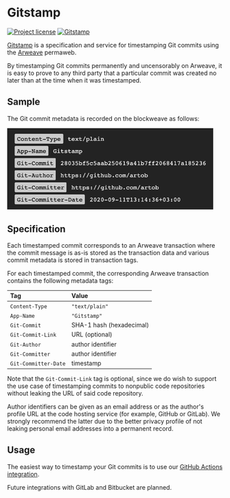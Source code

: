 # Gitstamp

[![Project license](https://img.shields.io/badge/license-Public%20Domain-blue.svg)](https://unlicense.org)
[![Gitstamp](https://github.com/artob/gitstamp.dev/workflows/Gitstamp/badge.svg)](https://github.com/artob/gitstamp.dev/actions?query=workflow%3AGitstamp)

[Gitstamp] is a specification and service for timestamping Git commits using
the [Arweave] permaweb.

By timestamping Git commits permanently and uncensorably on Arweave, it is
easy to prove to any third party that a particular commit was created no
later than at the time when it was timestamped.

## Sample

The Git commit metadata is recorded on the blockweave as follows:

<img alt="Screenshot of Gitstamp metadata" src="https://raw.githubusercontent.com/artob/gitstamp-action/master/sample.png" width="480"/>

## Specification

Each timestamped commit corresponds to an Arweave transaction where the
commit message is as-is stored as the transaction data and various commit
metadata is stored in transaction tags.

For each timestamped commit, the corresponding Arweave transaction contains
the following metadata tags:

Tag                  | Value                    |
:------------------- | :----------------------- |
`Content-Type`       | `"text/plain"`           |
`App-Name`           | `"Gitstamp"`             |
`Git-Commit`         | SHA-1 hash (hexadecimal) |
`Git-Commit-Link`    | URL (optional)           |
`Git-Author`         | author identifier        |
`Git-Committer`      | author identifier        |
`Git-Committer-Date` | timestamp                |

Note that the `Git-Commit-Link` tag is optional, since we do wish to support
the use case of timestamping commits to nonpublic code repositories without
leaking the URL of said code repository.

Author identifiers can be given as an email address or as the author's
profile URL at the code hosting service (for example, GitHub or GitLab).
We strongly recommend the latter due to the better privacy profile of not
leaking personal email addresses into a permanent record.

## Usage

The easiest way to timestamp your Git commits is to use our [GitHub Actions
integration](https://github.com/artob/gitstamp-action).

Future integrations with GitLab and Bitbucket are planned.

[Gitstamp]:       https://gitstamp.dev
[Arweave]:        https://www.arweave.org
[Arweave wallet]: https://www.arweave.org/wallet
